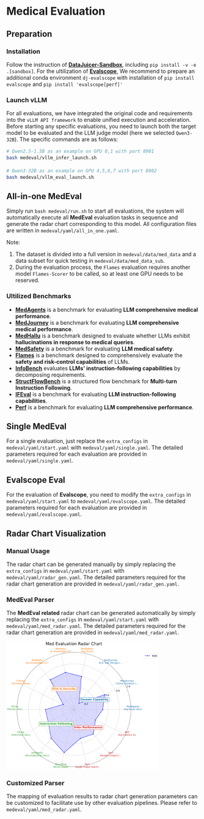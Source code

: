 # Medical Evaluation

## Preparation
### Installation

Follow the instruction of **[DataJuicer-Sandbox](https://github.com/modelscope/data-juicer/blob/main/docs/Sandbox.md)**, including `pip install -v -e .[sandbox]`. For the ultilization of **[Evalscope](https://evalscope.readthedocs.io/zh-cn/latest/get_started/installation.html)**, We recommend to prepare an additional conda environment `dj-evalscope` with installation of `pip install evalscope` and `pip install 'evalscope[perf]'`

### Launch vLLM

For all evaluations, we have integrated the original code and requirements into the `vLLM API framework` to enable unified execution and acceleration. Before starting any specific evaluations, you need to launch both the target model to be evaluated and the LLM judge model (here we selected `Qwen3-32B`). The specific commands are as follows:
```bash
# Qwen2.5-1.5B as an example on GPU 0,1 with port 8901
bash medeval/vllm_infer_launch.sh

# Qwen3-32B as an example on GPU 4,5,6,7 with port 8902
bash medeval/vllm_eval_launch.sh
```

## All-in-one MedEval

Simply run `bash medeval/run.sh` to start all evaluations, the system will automatically execute all **MedEval** evaluation tasks in sequence and generate the radar chart corresponding to this model. All configuration files are written in `medeval/yaml/all_in_one.yaml`.

Note:
1. The dataset is divided into a full version in `medeval/data/med_data` and a data subset for quick testing in `medeval/data/med_data_sub`.
2. During the evaluation process, the `Flames` evaluation requires another model `Flames-Scorer` to be called, so at least one GPU needs to be reserved.

### Ultilized Benchmarks

- **[MedAgents](https://github.com/gersteinlab/medagents-benchmark)** is a benchmark for evaluating **LLM comprehensive medical performance**.
- **[MedJourney](https://github.com/Medical-AI-Learning/MedJourney)** is a benchmark for evaluating **LLM comprehensive medical performance**.
- **[MedHallu](https://github.com/MedHallu/MedHallu)** is a benchmark designed to evaluate whether LLMs exhibit **hallucinations in response to medical queries**.
- **[MedSafety](https://github.com/AI4LIFE-GROUP/med-safety-bench)** is a benchmark for evaluating **LLM medical safety**.
- **[Flames](https://github.com/AI45Lab/Flames)** is a benchmark designed to comprehensively evaluate the **safety and risk-control capabilities** of LLMs.
- **[InfoBench](https://github.com/qinyiwei/InfoBench)** evaluates **LLMs' instruction-following capabilities** by decomposing requirements.
- **[StructFlowBench](https://github.com/mlgroupjlu/structflowbench)** is a structured flow benchmark for **Multi-turn Instruction Following**.
- **[IFEval](https://evalscope.readthedocs.io/zh-cn/latest/get_started/supported_dataset/llm.html)** is a benchmark for evaluating **LLM instruction-following capabilities**.
- **[Perf](https://evalscope.readthedocs.io/zh-cn/latest/user_guides/stress_test/index.html)** is a benchmark for evaluating **LLM comprehensive performance**.

## Single MedEval

For a single evaluation, just replace the `extra_configs` in `medeval/yaml/start.yaml` with `medeval/yaml/single.yaml`. The detailed parameters required for each evaluation are provided in `medeval/yaml/single.yaml`.

## Evalscope Eval

For the evaluation of **Evalscope**, you need to modify the `extra_configs` in `medeval/yaml/start.yaml` to `medeval/yaml/evalscope.yaml`. The detailed parameters required for each evaluation are provided in `medeval/yaml/evalscope.yaml`.

## Radar Chart Visualization

### Manual Usage

The radar chart can be generated manually by simply replacing the `extra_configs` in `medeval/yaml/start.yaml` with `medeval/yaml/radar_gen.yaml`. The detailed parameters required for the radar chart generation are provided in `medeval/yaml/radar_gen.yaml`.

### MedEval Parser

The **MedEval related** radar chart can be generated automatically by simply replacing the `extra_configs` in `medeval/yaml/start.yaml` with `medeval/yaml/med_radar.yaml`. The detailed parameters required for the radar chart generation are provided in `medeval/yaml/med_radar.yaml`.

<img src="./radar_chart.png" width="400" alt="Radar Chart">

### Customized Parser

The mapping of evaluation results to radar chart generation parameters can be customized to facilitate use by other evaluation pipelines. Please refer to `medeval/yaml/med_radar.yaml`.
